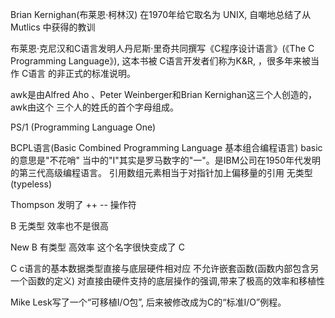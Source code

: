 Brian Kernighan(布莱恩·柯林汉) 在1970年给它取名为 UNIX, 自嘲地总结了从 Mutlics
中获得的教训

布莱恩·克尼汉和C语言发明人丹尼斯·里奇共同撰写《C程序设计语言》(《The C
Programming Language》), 这本书被 C语言开发者们称为K&R, ，很多年来被当作 C语言
的非正式的标准说明。

awk是由Alfred Aho 、Peter Weinberger和Brian Kernighan这三个人创造的，awk由这个
三个人的姓氏的首个字母组成。

PS/1 (Programming Language One)

BCPL语言(Basic Combined Programming Language 基本组合编程语言)
    basic 的意思是"不花哨"
    当中的"I"其实是罗马数字的"一"。是IBM公司在1950年代发明的第三代高级编程语言。
    引用数组元素相当于对指针加上偏移量的引用
    无类型(typeless)

Thompson
    发明了 ++ -- 操作符

B
    无类型
    效率也不是很高

New B
    有类型
    高效率
    这个名字很快变成了 C


C
    c语言的基本数据类型直接与底层硬件相对应
    不允许嵌套函数(函数内部包含另一个函数的定义)
    对直接由硬件支持的底层操作的强调,带来了极高的效率和移植性


Mike Lesk写了一个“可移植I/O包”, 后来被修改成为C的“标准I/O”例程。
